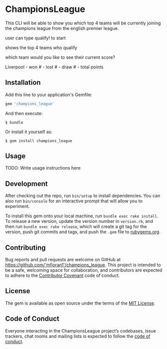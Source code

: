 # ChampionsLeague

This CLI will be able to show you which top 4 teams will be currently joining the champions league from the english premier league.

user can type qualify! to start

shows the top 4 teams who qualify

which team would you like to see their current score?

 Liverpool - won # - lost # - draw # - total points 

## Installation

Add this line to your application's Gemfile:

```ruby
gem 'champions_league'
```

And then execute:

    $ bundle

Or install it yourself as:

    $ gem install champions_league

## Usage

TODO: Write usage instructions here

## Development

After checking out the repo, run `bin/setup` to install dependencies. You can also run `bin/console` for an interactive prompt that will allow you to experiment.

To install this gem onto your local machine, run `bundle exec rake install`. To release a new version, update the version number in `version.rb`, and then run `bundle exec rake release`, which will create a git tag for the version, push git commits and tags, and push the `.gem` file to [rubygems.org](https://rubygems.org).

## Contributing

Bug reports and pull requests are welcome on GitHub at https://github.com/'mfioran1'/champions_league. This project is intended to be a safe, welcoming space for collaboration, and contributors are expected to adhere to the [Contributor Covenant](http://contributor-covenant.org) code of conduct.

## License

The gem is available as open source under the terms of the [MIT License](https://opensource.org/licenses/MIT).

## Code of Conduct

Everyone interacting in the ChampionsLeague project’s codebases, issue trackers, chat rooms and mailing lists is expected to follow the [code of conduct](https://github.com/'mfioran1'/champions_league/blob/master/CODE_OF_CONDUCT.md).

